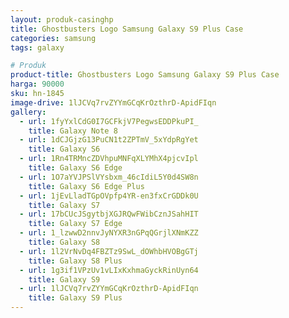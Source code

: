 ```yaml
---
layout: produk-casinghp
title: Ghostbusters Logo Samsung Galaxy S9 Plus Case
categories: samsung
tags: galaxy

# Produk
product-title: Ghostbusters Logo Samsung Galaxy S9 Plus Case
harga: 90000
sku: hn-1845
image-drive: 1lJCVq7rvZYYmGCqKrOzthrD-ApidFIqn
gallery:
  - url: 1fyYxlCdG0I7GCFkjV7PegwsEDDPkuPI_
    title: Galaxy Note 8
  - url: 1dCJGjzG13PuCN1t2ZPTmV_5xYdpRgYet
    title: Galaxy S6
  - url: 1Rn4TRMncZDVhpuMNFqXLYMhX4pjcvIpl
    title: Galaxy S6 Edge
  - url: 1O7aYVJPSlVYsbxm_46cIdiL5Y0d4SW8n
    title: Galaxy S6 Edge Plus
  - url: 1jEvLladTGpOVpfp4YR-en3fxCrGDDk0U
    title: Galaxy S7
  - url: 17bCUcJSgytbjXGJRQwFWibCznJSahHIT
    title: Galaxy S7 Edge
  - url: 1_lzwwD2nnvJyNYXR3nGPqQGrjlXNmKZZ
    title: Galaxy S8
  - url: 1l2VrNvDq4FBZTz9SwL_dOWhbHVOBgGTj
    title: Galaxy S8 Plus
  - url: 1g3if1VPzUv1vLIxKxhmaGyckRinUyn64
    title: Galaxy S9
  - url: 1lJCVq7rvZYYmGCqKrOzthrD-ApidFIqn
    title: Galaxy S9 Plus
---
```

